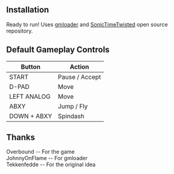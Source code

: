 ## Installation
Ready to run! Uses [gmloader](https://github.com/JohnnyonFlame/droidports) and [SonicTimeTwisted](https://github.com/overbound/SonicTimeTwisted) open source repository.

## Default Gameplay Controls
| Button | Action |
|--|--|
|START|Pause / Accept|
|D-PAD|Move|
|LEFT ANALOG|Move|
|ABXY|Jump / Fly|
|DOWN + ABXY|Spindash|

## Thanks
Overbound -- For the game  
JohnnyOnFlame -- For gmloader  
Tekkenfedde -- For the original idea  